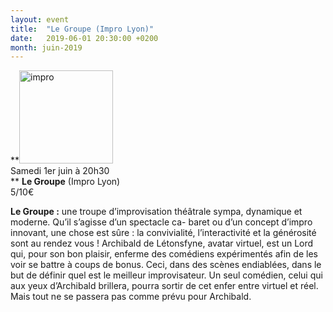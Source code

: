```yaml
---
layout: event
title:  "Le Groupe (Impro Lyon)"
date:   2019-06-01 20:30:00 +0200
month: juin-2019
---
```

**<img class=" size-thumbnail wp-image-5651 alignleft" src="http://localhost/wpagendarts/wp-content/uploads/2018/10/impro.png?w=150" alt="impro" width="150" height="149" srcset="http://localhost/wpagendarts/wp-content/uploads/2018/10/impro.png 542w, http://localhost/wpagendarts/wp-content/uploads/2018/10/impro-300x298.png 300w, http://localhost/wpagendarts/wp-content/uploads/2018/10/impro-150x150.png 150w" sizes="(max-width: 150px) 100vw, 150px" />  
Samedi 1er juin à 20h30  
** **Le Groupe** (<span style="font-weight:400;">Impro Lyon)<br /> </span><span style="font-weight:400;">5/10€</span>

**Le Groupe :** <span style="font-weight:400;">une troupe d’improvisation théâtrale sympa, dynamique et moderne. Qu’il s’agisse d’un spectacle ca- baret ou d’un concept d’impro innovant, une chose est sûre : la convivialité, l’interactivité et la générosité sont au rendez vous ! Archibald de Létonsfyne, avatar virtuel, est un Lord qui, pour son bon plaisir, enferme des comédiens expérimentés afin de les voir se battre à coups de bonus. Ceci, dans des scènes endiablées, dans le but de définir quel est le meilleur improvisateur. Un seul comédien, celui qui aux yeux d’Archibald brillera, pourra sortir de cet enfer entre virtuel et réel. Mais tout ne se passera pas comme prévu pour Archibald.</span>